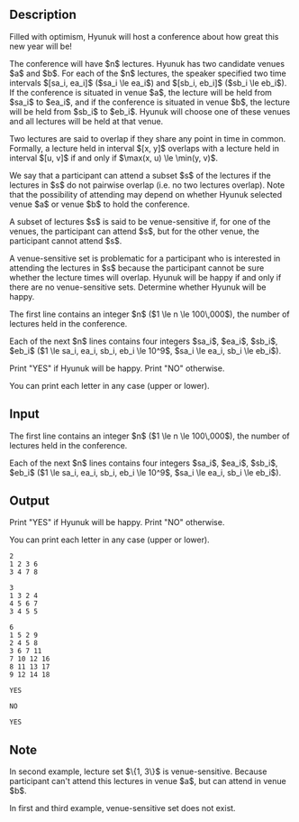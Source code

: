 ## Description

<div><p>Filled with optimism, Hyunuk will host a conference about how great this new year will be!</p><p>The conference will have $n$ lectures. Hyunuk has two candidate venues $a$ and $b$. For each of the $n$ lectures, the speaker specified two time intervals $[sa_i, ea_i]$ ($sa_i \le ea_i$) and $[sb_i, eb_i]$ ($sb_i \le eb_i$). If the conference is situated in venue $a$, the lecture will be held from $sa_i$ to $ea_i$, and if the conference is situated in venue $b$, the lecture will be held from $sb_i$ to $eb_i$. Hyunuk will choose one of these venues and <span class="tex-font-style-bf">all</span> lectures will be held at that venue.</p><p>Two lectures are said to overlap if they share any point in time in common. Formally, a lecture held in interval $[x, y]$ overlaps with a lecture held in interval $[u, v]$ if and only if $\max(x, u) \le \min(y, v)$.</p><p>We say that a participant can <span class="tex-font-style-it">attend</span> a subset $s$ of the lectures if the lectures in $s$ do not pairwise overlap (i.e. no two lectures overlap). Note that the possibility of attending may depend on whether Hyunuk selected venue $a$ or venue $b$ to hold the conference.</p><p>A subset of lectures $s$ is said to be <span class="tex-font-style-it">venue-sensitive</span> if, for one of the venues, the participant can attend $s$, but for the other venue, the participant cannot attend $s$.</p><p>A venue-sensitive set is problematic for a participant who is interested in attending the lectures in $s$ because the participant cannot be sure whether the lecture times will overlap. Hyunuk will be happy if and only if there are no venue-sensitive sets. Determine whether Hyunuk will be happy.</p></div><div class="input-specification"><p>The first line contains an integer $n$ ($1 \le n \le 100\,000$), the number of lectures held in the conference.</p><p>Each of the next $n$ lines contains four integers $sa_i$, $ea_i$, $sb_i$, $eb_i$ ($1 \le sa_i, ea_i, sb_i, eb_i \le 10^9$, $sa_i \le ea_i, sb_i \le eb_i$).</p></div><div class="output-specification"><p>Print "<span class="tex-font-style-tt">YES</span>" if Hyunuk will be happy. Print "<span class="tex-font-style-tt">NO</span>" otherwise.</p><p>You can print each letter in any case (upper or lower).</p></div>

## Input

<p>The first line contains an integer $n$ ($1 \le n \le 100\,000$), the number of lectures held in the conference.</p><p>Each of the next $n$ lines contains four integers $sa_i$, $ea_i$, $sb_i$, $eb_i$ ($1 \le sa_i, ea_i, sb_i, eb_i \le 10^9$, $sa_i \le ea_i, sb_i \le eb_i$).</p>

## Output

<p>Print "<span class="tex-font-style-tt">YES</span>" if Hyunuk will be happy. Print "<span class="tex-font-style-tt">NO</span>" otherwise.</p><p>You can print each letter in any case (upper or lower).</p>





```input1
2
1 2 3 6
3 4 7 8
```




```input2
3
1 3 2 4
4 5 6 7
3 4 5 5
```




```input3
6
1 5 2 9
2 4 5 8
3 6 7 11
7 10 12 16
8 11 13 17
9 12 14 18
```




```output1
YES
```




```output2
NO
```




```output3
YES
```



## Note

<p>In second example, lecture set $\{1, 3\}$ is venue-sensitive. Because participant can't attend this lectures in venue $a$, but can attend in venue $b$.</p><p>In first and third example, venue-sensitive set does not exist.</p>
